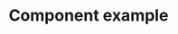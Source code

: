 ---
layout: sub-navigation
title: Component example
description: Description of the component.
sectionKey: Components
eleventyNavigation:
  parent: Components
---